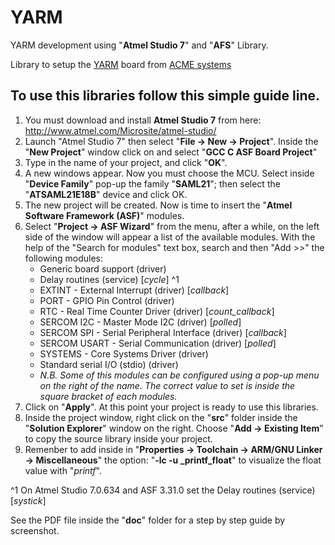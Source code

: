 # YARM
YARM development using "**Atmel Studio 7**" and "**AFS**" Library.

Library to setup the [YARM](http://www.acmesystems.it/yarm) board from [ACME systems](http://www.acmesystems.it)

## To use this libraries follow this simple guide line.

1. You must download and install **Atmel Studio 7** from here: http://www.atmel.com/Microsite/atmel-studio/
2. Launch "Atmel Studio 7" then select "**File -> New -> Project**". Inside the "**New Project**" window click on and select "**GCC C ASF Board Project**" 
3. Type in the name of your project, and click "**OK**".
4. A new windows appear. Now you must choose the MCU. Select inside "**Device Family**" pop-up the family "**SAML21**"; then select the "**ATSAML21E18B**" device and click OK.
5. The new project will be created. Now is time to insert the "**Atmel Software Framework (ASF)**" modules.
6. Select "**Project -> ASF Wizard**" from the menu, after a while, on the left side of the window will appear a list of the available modules.
   With the help of the "Search for modules" text box, search and then "Add >>" the following modules:
   * Generic board support (driver)
   * Delay routines (service) [*cycle*] ^1
   * EXTINT - External Interrupt (driver) [*callback*]
   * PORT - GPIO Pin Control (driver)
   * RTC -  Real Time Counter Driver (driver) [*count_callback*]
   * SERCOM I2C - Master Mode I2C (driver) [*polled*]
   * SERCOM SPI - Serial Peripheral Interface (driver) [*callback*]
   * SERCOM USART - Serial Communication (driver) [*polled*]
   * SYSTEMS - Core Systems Driver (driver)
   * Standard serial I/O (stdio) (driver)
   * *N.B. Some of this modules can be configured using a pop-up menu on the right of the name. The correct value to set is
   inside the square bracket of each modules.*
7. Click on "**Apply**". At this point your project is ready to use this libraries.
8. Inside the project window, right click on the "**src**" folder inside the "**Solution Explorer**" window on the right. Choose "**Add -> Existing Item**" to copy the source library inside your project.
9. Remenber to add inside in "**Properties -> Toolchain -> ARM/GNU Linker -> Miscellaneous**" the option: "**-lc -u _printf_float**" to visualize the float value with "*printf*".

^1 On Atmel Studio 7.0.634 and ASF 3.31.0 set the Delay routines (service) [*systick*]

See the PDF file inside the "**doc**" folder for a step by step guide by screenshot.
